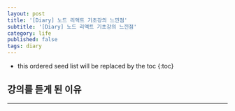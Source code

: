 ```yaml
---
layout: post
title: '[Diary] 노드 리액트 기초강의 느낀점'
subtitle: '[Diary] 노드 리액트 기초강의 느낀점'
category: life
published: false
tags: diary
---
```


<!-- prettier-ignore -->
* this ordered seed list will be replaced by the toc 
{:toc}

## 강의를 듣게 된 이유

---
